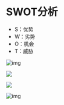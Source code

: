 # SWOT分析

- S：优势
- W：劣势
- O：机会
- T：威胁

![img](../../../../../Changes729_image/raw/main/ln/SWOT%E5%88%86%E6%9E%90/Freepik%20_%20Graphic%20Resources%20for%20everyone.jpeg)

![](https://slideuplift.com/wp-content/uploads/edd/2021/03/SWOT-Analysis-Infographic.jpg)

![](../../../../../Changes729_image/raw/main/ln/SWOT%E5%88%86%E6%9E%90/mid38202.jpg)

![img](../../../../../Changes729_image/raw/main/ln/SWOT%E5%88%86%E6%9E%90/IMG_20210830_215727.jpg)

